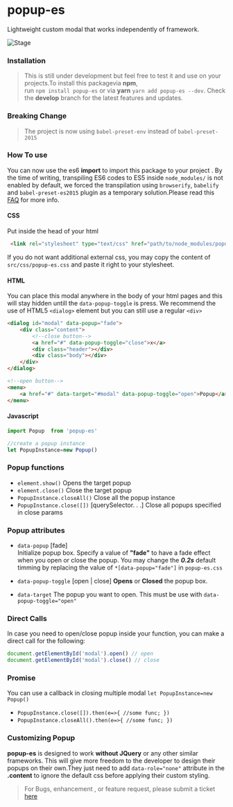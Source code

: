 # popup-es
Lightweight custom modal that works independently of framework.      

![Stage](https://img.shields.io/badge/stage-development-green.svg)


### Installation
> This is still under development but feel free to test it and use on your projects.To install this packagevia **npm**,   
run `npm install popup-es` or via **yarn**  `yarn add popup-es --dev`. Check the **develop** branch
for the latest features and updates.


### Breaking Change
> The project is now using `babel-preset-env` instead of `babel-preset-2015`


### How To use
You can now use the es6 **import** to import this package to your project . By the time of writing, transpiling ES6 codes to ES5 inside `node_modules/` is not enabled by default, we forced the transpilation using `browserify`, `babelify` and `babel-preset-es2015` plugin as a temporary solution.Please read this [FAQ](https://github.com/babel/babelify#why-arent-files-in-node_modules-being-transformed) for more info.   
   

#### CSS
Put inside the head of your html
```html
 <link rel="stylesheet" type="text/css" href="path/to/node_modules/popup-es/dist/src/css/popup-es.min.css">
```

If you do not want additional external css, you may copy the content of `src/css/popup-es.css` and paste it right to your stylesheet.


#### HTML
You can place this modal anywhere in the body of your html pages and this will stay hidden untill 
the `data-popup-toggle` is press. We recommend the use of HTML5 `<dialog>` element but you can still use a regular `<div>`
```html
<dialog id="modal" data-popup="fade">
	<div class="content">
		<!--close button-->
		<a href="#" data-popup-toggle="close">x</a>
		<div class="header"></div>
		<div class="body"></div>
	</div>	
</dialog>   

<!--open button-->
<menu>
	<a href="#" data-target="#modal" data-popup-toggle="open">Popup</a>
</menu>
```      


#### Javascript
```javascript
import Popup  from 'popup-es'

//create a popup instance
let PopupInstance=new Popup()
```   


   
### Popup functions
- `element.show()`		Opens the target popup   
- `element.close()`		Close the target popup
- `PopupInstance.closeAll()`		Close all the popup instance
- `PopupInstance.close([])` [querySelector. . .]		Close all popups specified in close params


### Popup attributes
- `data-popup` [fade]     
Initialize popup box. Specify a value of **"fade"** to have a fade effect when you open or close the popup. You may change the ***0.2s*** default timming by replacing the value of `*[data-popup="fade"]` in `popup-es.css`     

- `data-popup-toggle` [open | close]		**Opens** or **Closed** the popup box.   


- `data-target` 		The popup you want to open. This must be use with `data-popup-toggle="open"`       


### Direct Calls
In case you need to open/close popup inside your function, you can make a direct call for the following:
```javascript
document.getElementById('modal').open() // open
document.getElementById('modal').close() // close
```


### Promise
You can use a callback in closing multiple modal
	`let PopupInstance=new Popup()`
- `PopupInstance.close([]).then(e=>{ //some func; })`
- `PopupInstance.closeAll().then(e=>{ //some func; })`   



### Customizing Popup
**popup-es** is designed to work **without JQuery** or any other similar frameworks. This will give 
more freedom to the developer to design their popups on their own.They just need to add `data-role="none"` attribute in the **.content** to ignore the default css before applying their custom styling.        


> For Bugs, enhancement , or feature request, please submit a ticket [here](https://github.com/jkga/popup-es/issues) 


